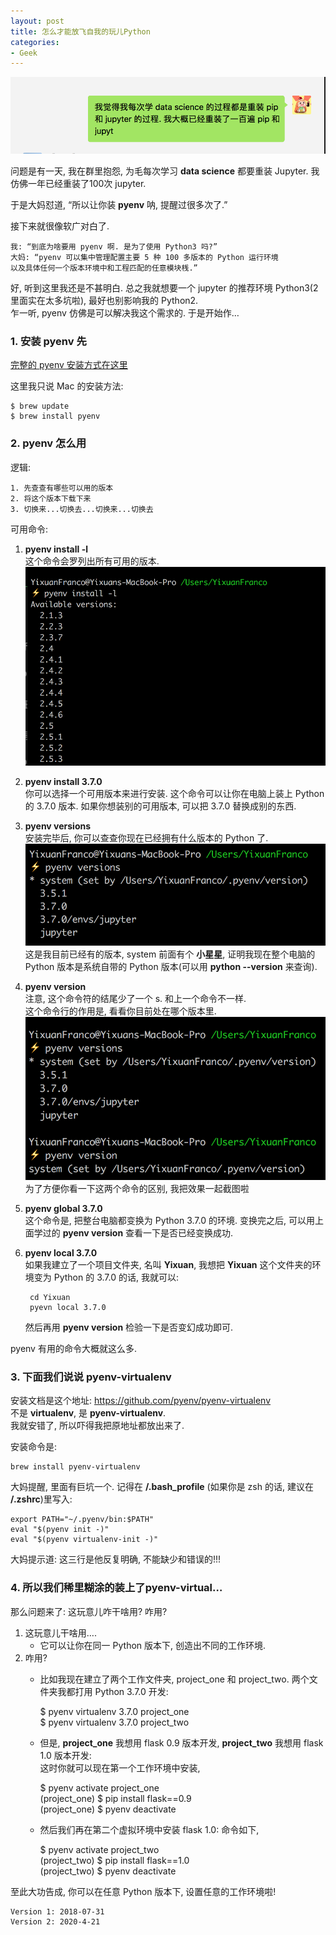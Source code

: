 ```yaml
---
layout: post
title: 怎么才能放飞自我的玩儿Python
categories:
- Geek
---  
```


![multi](/images/multi.png)

问题是有一天, 我在群里抱怨, 为毛每次学习 **data science** 都要重装 Jupyter. 我仿佛一年已经重装了100次 jupyter.

于是大妈怼道, “所以让你装 **pyenv** 呐, 提醒过很多次了.”

接下来就很像软广对白了.

    我: “到底为啥要用 pyenv 啊. 是为了使用 Python3 吗?”  
    大妈: “pyenv 可以集中管理配置主要 5 种 100 多版本的 Python 运行环境  
    以及具体任何一个版本环境中和工程匹配的任意模块桟.”  

好, 听到这里我还是不甚明白. 总之我就想要一个 jupyter 的推荐环境 Python3(2里面实在太多坑啦), 最好也别影响我的 Python2.    
乍一听, pyenv 仿佛是可以解决我这个需求的. 于是开始作…

### 1. 安装 pyenv 先  
[完整的 pyenv 安装方式在这里](https://github.com/pyenv/pyenv)

这里我只说 Mac 的安装方法:  

    $ brew update  
    $ brew install pyenv   

### 2. pyenv 怎么用  

逻辑:  

    1. 先查查有哪些可以用的版本   
    2. 将这个版本下载下来  
    3. 切换来...切换去...切换来...切换去    

可用命令:
1. **pyenv install -l**    
	这个命令会罗列出所有可用的版本.      
	![pyenvInstallL](/images/pyenvInstallL.png)   
2. **pyenv install 3.7.0**    
	你可以选择一个可用版本来进行安装. 这个命令可以让你在电脑上装上 Python 的 3.7.0 版本. 如果你想装别的可用版本, 可以把 3.7.0 替换成别的东西.  
3. **pyenv versions**   
	安装完毕后, 你可以查查你现在已经拥有什么版本的 Python 了.
	![pyenvVersions](/images/pyenvVersions.png)     
	这是我目前已经有的版本, system 前面有个 **小星星**, 证明我现在整个电脑的 Python 版本是系统自带的 Python 版本(可以用 **python --version** 来查询).  
4.  **pyenv version**    
	注意, 这个命令符的结尾少了一个 s. 和上一个命令不一样.  
	这个命令行的作用是, 看看你目前处在哪个版本里.  
	![pyenvVersion](/images/pyenvVersion.png)    
	为了方便你看一下这两个命令的区别, 我把效果一起截图啦  
5. **pyenv global 3.7.0**    
	这个命令是, 把整台电脑都变换为 Python 3.7.0 的环境. 变换完之后, 可以用上面学过的 **pyenv version** 查看一下是否已经变换成功.
6. **pyenv local 3.7.0**   
	如果我建立了一个项目文件夹, 名叫 **Yixuan**, 我想把 **Yixuan** 这个文件夹的环境变为 Python 的 3.7.0 的话, 我就可以:  

        cd Yixuan    
        pyevn local 3.7.0  

    然后再用 **pyenv version** 检验一下是否变幻成功即可.  

pyenv 有用的命令大概就这么多.   

### 3. 下面我们说说  pyenv-virtualenv

安装文档是这个地址: https://github.com/pyenv/pyenv-virtualenv  
不是 **virtualenv**, 是 **pyenv-virtualenv**.   
我就安错了, 所以吓得我把原地址都放出来了.  

安装命令是:

    brew install pyenv-virtualenv   

大妈提醒, 里面有巨坑一个. 记得在 **/.bash\_profile** (如果你是 zsh 的话, 建议在 **/.zshrc**)里写入:  

    export PATH="~/.pyenv/bin:$PATH"    
    eval "$(pyenv init -)"    
    eval "$(pyenv virtualenv-init -)"    

大妈提示道: 这三行是他反复明确, 不能缺少和错误的!!!  

### 4. 所以我们稀里糊涂的装上了pyenv-virtual…
那么问题来了: 这玩意儿咋干啥用? 咋用?

1. 这玩意儿干啥用….
    - 它可以让你在同一 Python 版本下, 创造出不同的工作环境.  
2. 咋用?  
    - 比如我现在建立了两个工作文件夹, project_one 和 project_two. 
        两个文件夹我都打用 Python 3.7.0 开发:   

        $ pyenv virtualenv 3.7.0 project_one  
        $ pyenv virtualenv 3.7.0 project_two  
    
    - 但是, **project_one** 我想用 flask 0.9 版本开发, **project_two** 我想用 flask 1.0 版本开发:  
        这时你就可以现在第一个工作环境中安装,  
    
        $ pyenv activate project_one  
        (project_one) $ pip install flask==0.9  
        (project_one) $ pyenv deactivate  

    - 然后我们再在第二个虚拟环境中安装 flask 1.0:
        命令如下,          

        $ pyenv activate project_two  
        (project_two) $ pip install flask==1.0  
        (project_two) $ pyenv deactivate  

至此大功告成, 你可以在任意 Python 版本下, 设置任意的工作环境啦!

    Version 1: 2018-07-31
    Version 2: 2020-4-21
    

